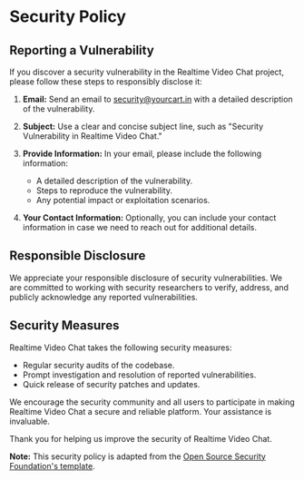 # Security Policy

## Reporting a Vulnerability

If you discover a security vulnerability in the Realtime Video Chat project, please follow these steps to responsibly disclose it:

1. **Email:**
   Send an email to [security@yourcart.in](mailto:security@yourcart.in) with a detailed description of the vulnerability.

2. **Subject:**
   Use a clear and concise subject line, such as "Security Vulnerability in Realtime Video Chat."

3. **Provide Information:**
   In your email, please include the following information:
   - A detailed description of the vulnerability.
   - Steps to reproduce the vulnerability.
   - Any potential impact or exploitation scenarios.

4. **Your Contact Information:**
   Optionally, you can include your contact information in case we need to reach out for additional details.

## Responsible Disclosure

We appreciate your responsible disclosure of security vulnerabilities. We are committed to working with security researchers to verify, address, and publicly acknowledge any reported vulnerabilities.

## Security Measures

Realtime Video Chat takes the following security measures:

- Regular security audits of the codebase.
- Prompt investigation and resolution of reported vulnerabilities.
- Quick release of security patches and updates.

We encourage the security community and all users to participate in making Realtime Video Chat a secure and reliable platform. Your assistance is invaluable.

Thank you for helping us improve the security of Realtime Video Chat.

**Note:** This security policy is adapted from the [Open Source Security Foundation's template](https://github.com/ossf/security/blob/main/SECURITY.md).
